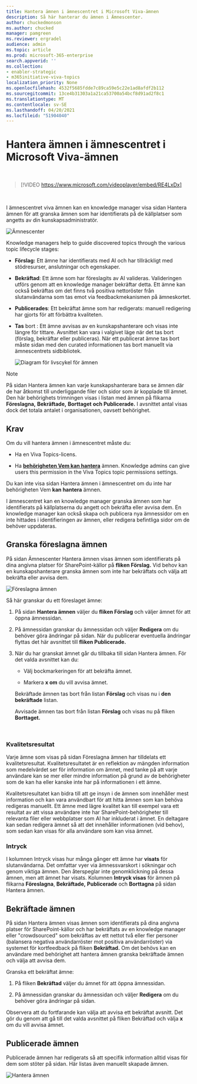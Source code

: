 ```yaml
---
title: Hantera ämnen i ämnescentret i Microsoft Viva-ämnen
description: Så här hanterar du ämnen i Ämnescenter.
author: chuckedmonson
ms.author: chucked
manager: pamgreen
ms.reviewer: ergradel
audience: admin
ms.topic: article
ms.prod: microsoft-365-enterprise
search.appverid: ''
ms.collection:
- enabler-strategic
- m365initiative-viva-topics
localization_priority: None
ms.openlocfilehash: 4532f5685fdde7c89ca59e5c22e1ad8afdf2b112
ms.sourcegitcommit: 13ce4b31303a1a21ca53700a54bcf8d91ad2f8c1
ms.translationtype: MT
ms.contentlocale: sv-SE
ms.lasthandoff: 04/20/2021
ms.locfileid: "51904040"
---
```

# <a name="manage-topics-in-the-topic-center-in-microsoft-viva-topics"></a>Hantera ämnen i ämnescentret i Microsoft Viva-ämnen

</br>

> [!VIDEO https://www.microsoft.com/videoplayer/embed/RE4LxDx]  

</br>


I ämnescentret viva ämnen kan en  knowledge manager visa sidan Hantera ämnen för att granska ämnen som har identifierats på de källplatser som angetts av din kunskapsadministratör.  

   ![Ämnescenter](../media/knowledge-management/topic-center.png) </br> 



Knowledge managers help to guide discovered topics through the various topic lifecycle stages:

- **Förslag:** Ett ämne har identifierats med AI och har tillräckligt med stödresurser, anslutningar och egenskaper.
- **Bekräftad**: Ett ämne som har föreslagits av AI valideras. Valideringen utförs genom att en knowledge manager bekräftar detta. Ett ämne kan också bekräftas om det finns två positiva nettoröster från slutanvändarna som tas emot via feedbackmekanismen på ämneskortet.
- **Publicerades**: Ett bekräftat ämne som har redigerats: manuell redigering har gjorts för att förbättra kvaliteten.
- **Tas** bort : Ett ämne avvisas av en kunskapshanterare och visas inte längre för tittare. Avsnittet kan vara i valgivet läge när det tas bort (förslag, bekräftar eller publiceras). När ett publicerat ämne tas bort måste sidan med den curated informationen tas bort manuellt via ämnescentrets sidbibliotek.

   ![Diagram för livscykel för ämnen](../media/knowledge-management/topic-lifecycle.png) </br> 

> [!Note] 
> På sidan Hantera ämnen kan varje kunskapshanterare bara se ämnen där de har åtkomst till underliggande filer och sidor som är kopplade till ämnet. Den här behörighets trimningen visas i listan med ämnen på flikarna **Föreslagna,** **Bekräftade,** **Borttaget** **och Publicerade.** I avsnittet antal visas dock det totala antalet i organisationen, oavsett behörighet.

## <a name="requirements"></a>Krav

Om du vill hantera ämnen i ämnescentret måste du:
- Ha en Viva Topics-licens.

- Ha [**behörigheten Vem kan hantera**](./topic-experiences-user-permissions.md) ämnen. Knowledge admins can give users this permission in the Viva Topics topic permissions settings. 

Du kan inte visa sidan Hantera ämnen i ämnescentret om du inte har behörigheten Vem **kan hantera** ämnen.

I ämnescentret kan en knowledge manager granska ämnen som har identifierats på källplatserna du angett och bekräfta eller avvisa dem. En knowledge manager kan också skapa och publicera nya ämnessidor om en inte hittades i identifieringen av ämnen, eller redigera befintliga sidor om de behöver uppdateras.


## <a name="review-suggested-topics"></a>Granska föreslagna ämnen

På sidan Ämnescenter Hantera ämnen visas ämnen som identifierats på dina angivna platser för SharePoint-källor på **fliken Förslag.** Vid behov kan en kunskapshanterare granska ämnen som inte har bekräftats och välja att bekräfta eller avvisa dem.

   ![Föreslagna ämnen](../media/knowledge-management/quality-score.png) </br> 

Så här granskar du ett föreslaget ämne:

1. På sidan **Hantera ämnen** väljer du **fliken Förslag** och väljer ämnet för att öppna ämnessidan.</br>

2. På ämnessidan granskar du ämnessidan och väljer **Redigera** om du behöver göra ändringar på sidan. När du publicerar eventuella ändringar flyttas det här avsnittet till **fliken Publicerade.**

3. När du har granskat ämnet går du tillbaka till sidan Hantera ämnen. För det valda avsnittet kan du:

   - Välj bockmarkeringen för att bekräfta ämnet.
    
   - Markera **x om** du vill avvisa ämnet.

    Bekräftade ämnen tas bort från listan **Förslag** och visas nu i **den bekräftade** listan.

    Avvisade ämnen tas bort från listan **Förslag** och visas nu på fliken **Borttaget.**

   </br> 

### <a name="quality-score"></a>Kvalitetsresultat

Varje ämne som visas på sidan Föreslagna ämnen har tilldelats ett kvalitetsresultat. Kvalitetsresultatet är en reflektion av mängden information som medelvärdet ser för information om ämnet, med tanke på att varje användare kan se mer eller mindre information på grund av de behörigheter som de kan ha eller kanske inte har på informationen i ett ämne. 

Kvalitetsresultatet kan bidra till att ge insyn i de ämnen som innehåller mest information och kan vara användbart för att hitta ämnen som kan behöva redigeras manuellt. Ett ämne med lägre kvalitet kan till exempel vara ett resultat av att vissa användare inte har SharePoint-behörigheter till relevanta filer eller webbplatser som AI har inkluderat i ämnet. En deltagare kan sedan redigera ämnet så att det innehåller informationen (vid behov), som sedan kan visas för alla användare som kan visa ämnet.

### <a name="impressions"></a>Intryck

I kolumnen Intryck visas hur många gånger ett ämne har **visats** för slutanvändarna. Det omfattar vyer via ämnessvarskort i sökningar och genom viktiga ämnen. Den återspeglar inte genomklickning på dessa ämnen, men att ämnet har visats. Kolumnen **Intryck visas** för ämnen på flikarna **Föreslagna**, **Bekräftade,** **Publicerade** och **Borttagna** på sidan Hantera ämnen.

## <a name="confirmed-topics"></a>Bekräftade ämnen

På sidan Hantera ämnen visas ämnen som identifierats på dina angivna platser för SharePoint-källor och har bekräftats av en knowledge manager eller "crowdsourced" som bekräftas av ett nettot två eller fler personer (balansera negativa användarröster mot positiva användarröster) via systemet för kortfeedback på fliken **Bekräftad.** Om det behövs kan en användare med behörighet att hantera ämnen granska bekräftade ämnen och välja att avvisa dem.

Granska ett bekräftat ämne:

1. På fliken **Bekräftad** väljer du ämnet för att öppna ämnessidan.</br>

2. På ämnessidan granskar du ämnessidan och väljer **Redigera** om du behöver göra ändringar på sidan.

Observera att du fortfarande kan välja att avvisa ett bekräftat avsnitt. Det gör du genom att gå  till det valda avsnittet på fliken Bekräftad och välja **x** om du vill avvisa ämnet.

## <a name="published-topics"></a>Publicerade ämnen
Publicerade ämnen har redigerats så att specifik information alltid visas för dem som stöter på sidan. Här listas även manuellt skapade ämnen.

   ![Hantera ämnen](../media/knowledge-management/manage-topics-new.png) </br>
